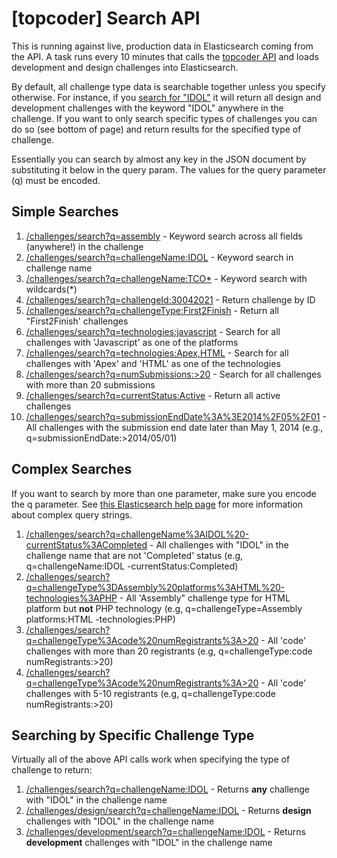 # [topcoder] Search API

This is running against live, production data in Elasticsearch coming from the API. A task runs every 10 minutes that calls the [topcoder API](http://docs.tcapi.apiary.io/) and loads development and design challenges into Elasticsearch.

By default, all challenge type data is searchable together unless you specify otherwise. For instance, if you [search for "IDOL"](http://localhost:9393/challenges/search?q=IDOL) it will return all design and development challenges with the keyword "IDOL" anywhere in the challenge. If you want to only search specific types of challenges you can do so (see bottom of page) and return results for the specified type of challenge.

Essentially you can search by almost any key in the JSON document by substituting it below in the query param. The values for the query parameter (q) must be encoded.

## Simple Searches

1. [/challenges/search?q=assembly](/challenges/search?q=assembly) - Keyword search across all fields (anywhere!) in the challenge
2. [/challenges/search?q=challengeName:IDOL](/challenges/search?q=challengeName:IDOL) - Keyword search in challenge name
3. [/challenges/search?q=challengeName:TCO*](/challenges/search?q=challengeName:TCO*) - Keyword search with wildcards(*)
4. [/challenges/search?q=challengeId:30042021](/challenges/search?q=challengeId:30042021) - Return challenge by ID
5. [/challenges/search?q=challengeType:First2Finish](/challenges/search?q=challengeType:First2Finish) - Return all "First2Finish' challenges
6. [/challenges/search?q=technologies:javascript](/challenges/search?q=technologies:javascript) - Search for all challenges with 'Javascript' as one of the platforms
7. [/challenges/search?q=technologies:Apex,HTML](/challenges/search?q=technologies:Apex,HTML) - Search for all challenges with 'Apex' and 'HTML' as one of the technologies
8. [/challenges/search?q=numSubmissions:>20](/challenges/search?q=numSubmissions:>20) - Search for all challenges with more than 20 submissions
9. [/challenges/search?q=currentStatus:Active](/challenges/search?q=currentStatus:Active) - Return all active challenges
10. [/challenges/search?q=submissionEndDate%3A%3E2014%2F05%2F01](/challenges/search?q=submissionEndDate%3A%3E2014%2F05%2F01) - All challenges with the submission end date later than May 1, 2014 (e.g., q=submissionEndDate:>2014/05/01)

## Complex Searches

If you want to search by more than one parameter, make sure you encode the q parameter. See [this Elasticsearch help page](http://www.elasticsearch.org/guide/en/elasticsearch/reference/current//query-dsl-query-string-query.html#query-string-syntax) for more information about complex query strings.

1. [/challenges/search?q=challengeName%3AIDOL%20-currentStatus%3ACompleted](/challenges/search?q=challengeName%3AIDOL%20-currentStatus%3ACompleted) - All challenges with "IDOL" in the challenge name that are not 'Completed' status (e.g, q=challengeName:IDOL -currentStatus:Completed)
2. [/challenges/search?q=challengeType%3DAssembly%20platforms%3AHTML%20-technologies%3APHP](/challenges/search?q=challengeType%3DAssembly%20platforms%3AHTML%20-technologies%3APHP) - All 'Assembly" challenge type for HTML platform but **not** PHP technology (e.g, q=challengeType=Assembly platforms:HTML -technologies:PHP)
3. [/challenges/search?q=challengeType%3Acode%20numRegistrants%3A>20](/challenges/search?q=challengeType%3Acode%20numRegistrants%3A>20) - All 'code' challenges with more than 20 registrants (e.g, q=challengeType:code numRegistrants:>20)
3. [/challenges/search?q=challengeType%3Acode%20numRegistrants%3A>20](/challenges/search?q=challengeType%3Acode%20numRegistrants%3A>20) - All 'code' challenges with 5-10 registrants (e.g, q=challengeType:code numRegistrants:>20)

## Searching by Specific Challenge Type

Virtually all of the above API calls work when specifying the type of challenge to return:

1. [/challenges/search?q=challengeName:IDOL](/challenges/search?q=challengeName:IDOL) - Returns **any** challenge with "IDOL" in the challenge name
2. [/challenges/design/search?q=challengeName:IDOL](/challenges/design/search?q=challengeName:IDOL) - Returns **design** challenges with "IDOL" in the challenge name
3. [/challenges/development/search?q=challengeName:IDOL](/challenges/development/search?q=challengeName:IDOL) - Returns **development** challenges with "IDOL" in the challenge name


